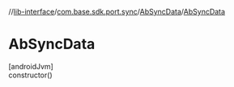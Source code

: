 //[lib-interface](../../../index.md)/[com.base.sdk.port.sync](../index.md)/[AbSyncData](index.md)/[AbSyncData](-ab-sync-data.md)

# AbSyncData

[androidJvm]\
constructor()
